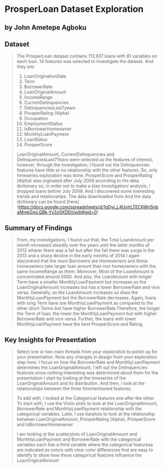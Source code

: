# ProsperLoan Dataset Exploration
## by John Ametepe Agboku 


## Dataset

> The ProsperLoan dataset contains 113,937 loans with 81 variables on each loan. 
> 14 features was selected to investigate the dataset. And they are:
>1. LoanOriginationDate
>2. Term
>3. BorrowerRate
>4. LoanOriginalAmount
>5. IncomeRange
>6. CurrentDelinquencies
>7. DelinquenciesLast7years
>8. ProsperRating (Alpha)
>9. Occupation
>10. EmploymentStatus
>11. IsBorrowerHomeowner
>12. MonthlyLoanPayment
>13. LoanStatus
>14. ProsperScore
>
> LoanOriginalAmount, CurrentDelinquencies and DelinquenciesLast7Years were selected as the features of interest, however, through the investigation, I found out the Delinquencies features have little or no relationship with the other features. So, only timeseries exploration was done.
> ProsperScore and ProsperRating (Alpha) was orginated after July 2009 according to the data dictionary so, in order not to make a bias investigation/ analysis, i dropped loans before July 2009.
And I discovered some interesting trends and relationships.
> The data downloaded from 
> And the data dictionary can be found [here] (https://docs.google.com/spreadsheets/d/1gDyi_L4UvIrLTEC6Wri5nbaMmkGmLQBk-Yx3z0XDEtI/edit#gid=0)


## Summary of Findings

>From, my investigations, I found out that, the Total LoanAmount per month increased steadily over the years until the latter months of 2012 wherer there was a fall but after the fall there was surge in the 2013 and a sharp decline in the early months of 2014
> I again discovered that the more Borrowers are Homeowners and these homeowners take larger loan anount than non homeowners with the same IncomeRange as them.
> Moreover, Most of the LoanAmount is concentrated around 5000. And also, the LoanAmount with longer Term have a smaller MonthlyLoanPayment but increases as the LoanOriginalAmount increases but has a lower BorrowerRate and vice versa. Generally, as the LoanAmount increases so does the MonthlyLoanPayment but the BorrowerRate decreases.
> Again, loans with long Term have low MonthlyLoanPayment as compared to the other short Terms but have higher BorrowerRate.Therefore, the longer the Term of loan, the lower the MonthlyLoanPayment but with higher BorrowerRate and vice versa.
> Further, the loans with lower MonthlyLoanPayment have the best ProsperScore and Rating.

## Key Insights for Presentation

> Select one or two main threads from your exploration to polish up for your presentation. Note any changes in design from your exploration step here.
> I focus on how the BorrowerRate and MonthlyLoanPayment determines the LoanOriginalAmount. I left out the Delinquencies features since nothing interesting was determined about them for the presentation
> I start by looking at the timeseries of the LoanOriginalAmount and its distribution.
> And then, i look at the relationships between the three forementioned features.
> 
> To add with, I looked at the Categorical features one after the other. To start with, I use the Violin plots to look at the LoanOriginalAmount, BorrowerRate and MonthlyLoanPayment relationship with the categorical variables.
> Later, I use barplots to look at the relationship between LoanOriginalAmount, ProsperRating (Alpha), ProsperScore and IsBorrowerHomeowner
> 
> I am looking at the scatterplots of LoanOriginalAmount and MonthlyLoanPayment and BorrowerRate with the categorical variables each has a third variable where the categorical featuresa are indicated as colors with clear color differences that are easy to identify to show how these categorical features influence the LoanOriginalAmount